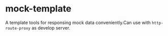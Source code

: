 mock-template
=============

A template tools for responsing mock data conveniently.Can use with `http-route-proxy` as develop server.
